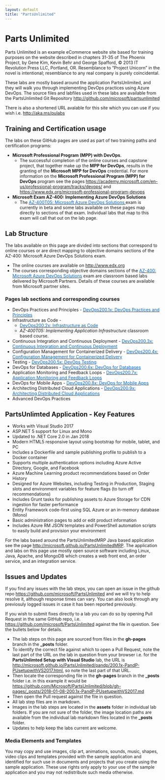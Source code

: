 ```yaml
---
layout: default
title: "PartsUnlimited"
---
```


# Parts Unlimited

Parts Unlimited is an example eCommerce website site based for training purposes on the website described in chapters 31-35 of The Phoenix Project, by Gene Kim, Kevin Behr and George Spafford, © 2013 IT Revolution Press LLC, Portland, OR. Resemblance to “Project Unicorn” in the novel is intentional; resemblance to any real company is purely coincidental.

These labs are mostly based around the application PartsUnlimited, and they will walk you through implementing DevOps practices using Azure DevOps. The source files and labfiles used in these labs are available from the PartsUnlimited Git Repository <a href="http://github.com/microsoft/partsunlimited" target="_blank"><span style="color: #0066cc;" color="#0066cc">http://github.com/microsoft/partsunlimited</span></a>


There is also a shortened URL avalable for this site which you can use if you wish i.e. <a href="http://aka.ms/pulabs" target="_blank"><span style="color: #0066cc;" color="#0066cc">http://aka.ms/pulabs</span></a>



## Training and Certification usage

The labs on these GitHub pages are used as part of two training paths and certification programs:
- **Microsoft Professional Program (MPP) with DevOps**. 
    - The successful completion of the online courses and capstone project, that together make up the **MPP for DevOps**, results in the granting of the **Microsoft MPP for DevOps** credential. For more information on the **Microsoft Professional Program (MPP) for DevOps** program see the pages <a href="https://academy.microsoft.com/en-us/professional-program/tracks/devops/ " target="_blank"><span style="color: #0066cc;" color="#0066cc">https://academy.microsoft.com/en-us/professional-program/tracks/devops/ </span></a> and <a href="https://www.edx.org/microsoft-professional-program-devops " target="_blank"><span style="color: #0066cc;" color="#0066cc">https://www.edx.org/microsoft-professional-program-devops</span></a> 
- **Microsoft Exam AZ-400: Implementing Azure DevOps Solutions**
    - The <a href="https://www.microsoft.com/en-us/learning/exam-AZ-400.aspx " target="_blank"><span style="color: #0066cc;" color="#0066cc">AZ-400T05: Microsoft Azure DevOps Solutions </span></a> exam is currently in beta and some labs available on these pages map directly to sections of that exam. Individual labs that map to this exam will call that out on the lab page.


## Lab Structure
The labs available on this page are divided into sections that correspond to online courses or are direct mapping to objective domains sections of the AZ-400: Microsoft Azure DevOps Solutions exam. 
- The online courses are available  on <a href="http://www.edx.org" target="_blank"><span style="color: #0066cc;" color="#0066cc">http://www.edx.org</span></a>
- The courses corresponding objective domains sections of the <a href="https://www.microsoft.com/en-us/learning/exam-az-400.aspx" target="_blank"><span style="color: #0066cc;" color="#0066cc">AZ-400: Microsoft Azure DevOps Solutions</span></a> exam are classroom based labs delivered by Microsoft Partners. Details of these courses are available from Microsoft partner sites.

### Pages lab sections and corresponding courses
- DevOps Practices and Principles - <a href="https://www.edx.org/course/devops-practices-and-principles-0" target="_blank"><span style="color: #0066cc;" color="#0066cc">DevOps200.1x: DevOps Practices and Principles</span></a>
- Infrastructure as Code - 
    - <a href="https://www.edx.org/course/infrastructure-as-code-0" target="_blank"><span style="color: #0066cc;" color="#0066cc">DevOps200.2x: Infrastructure as Code</span></a>
    - *AZ-400T05: Implementing Application Infrastructure* classroom based course.
- Continuous Integration and Continuous Deployment - <a href="https://www.edx.org/course/continuous-integration-and-continuous-deployment-0" target="_blank"><span style="color: #0066cc;" color="#0066cc">DevOps200.3x: Continuous Integration and Continuous Deployment</span></a>
- Configuration Management for Containerized Delivery - <a href="https://www.edx.org/course/configuration-management-for-containerized-delivery-0" target="_blank"><span style="color: #0066cc;" color="#0066cc">DevOps200.4x: Configuration Management for Containerized Delivery </span></a>
- Testing - <a href="https://www.edx.org/course/devops-testing-1" target="_blank"><span style="color: #0066cc;" color="#0066cc">DevOps200.5x: DevOps Testing </span></a>
- DevOps for Databases - <a href="https://www.edx.org/course/devops-for-databases-0" target="_blank"><span style="color: #0066cc;" color="#0066cc">DevOps200.6x: DevOps for Databases</span></a>
- Application Monitoring and Feedback Loops - <a href="https://www.edx.org/course/application-monitoring-and-feedback-loops-0" target="_blank"><span style="color: #0066cc;" color="#0066cc">DevOps200.7x: Application Monitoring and Feedback Loops</span></a>
- DevOps for Mobile Apps - <a href="https://www.edx.org/course/devops-for-mobile-apps-0" target="_blank"><span style="color: #0066cc;" color="#0066cc">DevOps200.8x: DevOps for Mobile Apps</span></a>
- Architecting Distributed Cloud Applications - <a href="https://www.edx.org/course/architecting-distributed-cloud-applications-0" target="_blank"><span style="color: #0066cc;" color="#0066cc">DevOps200.9x: Architecting Distributed Cloud Applications </span></a>
- Advanced DevOps Practices


## PartsUnlimted Application - Key Features
- Works with Visual Studio 2017
- ASP.NET 5 support for Linux and Mono
- Updated to .NET Core 2.0 in Jan 2018
- Modern HTML5 responsive layout using bootstrap for mobile, tablet, and PC
- Includes a Dockerfile and sample publishing profile to publish to a Docker container
- Supports multiple authentication options including Azure Active Directory, Google, and Facebook
- Azure Machine Learning product recommendations based on Order History
- Designed for Azure Websites, including Testing in Production, Staging slots and environment variables for feature flags (to turn off recommendations)
- Includes Grunt tasks for publishing assets to Azure Storage for CDN ingestion for faster performance
- Entity Framework code-first using SQL Azure or an in-memory database (Mono)
- Basic administration pages to add or edit product information
- Includes Azure RM JSON templates and PowerShell automation scripts to easily build and provision your environment

For the labs based around the PartsUnlimitedMRP Java based application see the page <a href="http://microsoft.github.io/PartsUnlimitedMRP" target="_blank"><span style="color: #0066cc;" color="#0066cc">http://microsoft.github.io/PartsUnlimitedMRP</span></a>. The application and labs on this page use mostly open source software including Linux, Java, Apache, and MongoDB which creates a web front end, an order service, and an integration service.

## Issues and Updates

If you find any issues with the lab steps, you can open an issue in the github repo <a href="https://github.com/microsoft/PartsUnlimited" target="_blank"><span style="color: #0066cc;" color="#0066cc">https://github.com/microsoft/PartsUnlimited</span></a> and we will try to help resolve it, although response times can vary. You can also look through any previosuly logged issues in case it has been reported previously.

If you wish to submit fixes directly to a lab you can do so by opening Pull Request in the same GitHub repo, i.e. <a href="https://github.com/microsoft/PartsUnlimited" target="_blank"><span style="color: #0066cc;" color="#0066cc">https://github.com/microsoft/PartsUnlimited</span></a> against the file in question. See the bullets below for details.

- The lab steps on this page are sourced from files in the **gh-pages** branch in the **_posts** folder. 
- To identify the correct file against which to open a Pull Request, note the last part of the URL on the lab in question from your browser i.e. for the **PartsUnlimted Setup with Visual Studio** lab, the URL is <a href="http://microsoft.github.io/PartsUnlimited/pandp/200.1x-PandP-PUsetupwithVS2017.html" target="_blank"><span style="color: #0066cc;" color="#0066cc">http://microsoft.github.io/PartsUnlimited/pandp/200.1x-PandP-PUsetupwithVS2017.html</span></a>, so note the last part of that URL. 
- Then locate the corresponding file in the **gh-pages** branch in the **_posts** folder i.e. in this example it would be <a href="https://github.com/Microsoft/PartsUnlimited/blob/gh-pages/_posts/2018-01-08-200.1x-PandP-PUsetupwithVS2017.md" target="_blank"><span style="color: #0066cc;" color="#0066cc">https://github.com/Microsoft/PartsUnlimited/blob/gh-pages/_posts/2018-01-08-200.1x-PandP-PUsetupwithVS2017.md</span></a> 
- Then open the Pull request against the file in question.
- All lab step files are in markdown.
- Images in the lab steps are located in the **assets** folder in individual lab folders. If you are not sure of the folder, the image location paths are available from the individual lab markdown files located in the **_posts** folder. 
- Updates to help keep the labs current are welcome.



### Media Elements and Templates
 You may copy and use images, clip art, animations, sounds, music, shapes, video clips and templates provided with the sample application and identified for such use in documents and projects that you create using the sample application. These use rights only apply to your use of the sample application and you may not redistribute such media otherwise.

